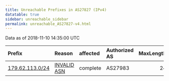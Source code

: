 ```yaml
---
title: Unreachable Prefixes in AS27827 (IPv4)
datatable: true
sidebar: unreachable_sidebar
permalink: unreachable_AS27827-v4.html
---
```


Data as of 2018-11-10 14:35:00 UTC


<div class="datatable-begin"></div>

| Prefix                                                   | Reason                                                                                                 | affected   | Authorized AS   |   MaxLength | Anchor                                         |   unreachable /24s |
|:---------------------------------------------------------|:-------------------------------------------------------------------------------------------------------|:-----------|:----------------|------------:|:-----------------------------------------------|-------------------:|
| [179.62.113.0/24](https://stat.ripe.net/179.62.113.0/24) | [INVALID ASN](https://rpki-validator.ripe.net/announcement-preview?asn=AS27827&prefix=179.62.113.0/24) | complete   | AS27983         |          24 | [LACNIC](unreachable_LACNIC_RPKI_Root-v4.html) |                  1 |

<div class="datatable-end"></div>